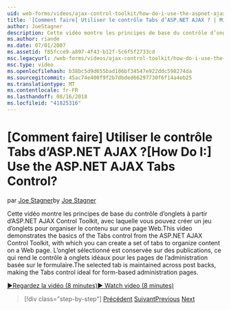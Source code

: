 ```yaml
---
uid: web-forms/videos/ajax-control-toolkit/how-do-i-use-the-aspnet-ajax-tabs-control
title: '[Comment faire] Utiliser le contrôle Tabs d’ASP.NET AJAX ? | Microsoft Docs'
author: JoeStagner
description: Cette vidéo montre les principes de base du contrôle d’onglets à partir d’ASP.NET AJAX Control Toolkit, avec laquelle vous pouvez créer un jeu d’onglets pour organiser le contenu sur...
ms.author: riande
ms.date: 07/01/2007
ms.assetid: f85fcce9-a897-4f43-b12f-5c6f5f2733cd
msc.legacyurl: /web-forms/videos/ajax-control-toolkit/how-do-i-use-the-aspnet-ajax-tabs-control
msc.type: video
ms.openlocfilehash: b38bc5d9d655bad106bf34547e922ddc598274da
ms.sourcegitcommit: 45ac74e400f9f2b7dbded66297730f6f14a4eb25
ms.translationtype: MT
ms.contentlocale: fr-FR
ms.lasthandoff: 08/16/2018
ms.locfileid: "41825316"
---
```

<a name="how-do-i-use-the-aspnet-ajax-tabs-control"></a><span data-ttu-id="5db7f-104">[Comment faire] Utiliser le contrôle Tabs d’ASP.NET AJAX ?</span><span class="sxs-lookup"><span data-stu-id="5db7f-104">[How Do I:] Use the ASP.NET AJAX Tabs Control?</span></span>
====================
<span data-ttu-id="5db7f-105">par [Joe Stagner](https://github.com/JoeStagner)</span><span class="sxs-lookup"><span data-stu-id="5db7f-105">by [Joe Stagner](https://github.com/JoeStagner)</span></span>

<span data-ttu-id="5db7f-106">Cette vidéo montre les principes de base du contrôle d’onglets à partir d’ASP.NET AJAX Control Toolkit, avec laquelle vous pouvez créer un jeu d’onglets pour organiser le contenu sur une page Web.</span><span class="sxs-lookup"><span data-stu-id="5db7f-106">This video demonstrates the basics of the Tabs control from the ASP.NET AJAX Control Toolkit, with which you can create a set of tabs to organize content on a Web page.</span></span> <span data-ttu-id="5db7f-107">L’onglet sélectionné est conservée sur des publications, ce qui rend le contrôle à onglets idéaux pour les pages de l’administration basée sur le formulaire.</span><span class="sxs-lookup"><span data-stu-id="5db7f-107">The selected tab is maintained across post backs, making the Tabs control ideal for form-based administration pages.</span></span>

[<span data-ttu-id="5db7f-108">&#9654;Regardez la vidéo (8 minutes)</span><span class="sxs-lookup"><span data-stu-id="5db7f-108">&#9654; Watch video (8 minutes)</span></span>](https://channel9.msdn.com/Blogs/ASP-NET-Site-Videos/how-do-i-use-the-aspnet-ajax-tabs-control)

> [!div class="step-by-step"]
> <span data-ttu-id="5db7f-109">[Précédent](how-do-i-use-the-aspnet-ajax-resizablecontrol-extender.md)
> [Suivant](how-do-i-use-the-aspnet-ajax-slideshow-extender.md)</span><span class="sxs-lookup"><span data-stu-id="5db7f-109">[Previous](how-do-i-use-the-aspnet-ajax-resizablecontrol-extender.md)
[Next](how-do-i-use-the-aspnet-ajax-slideshow-extender.md)</span></span>
